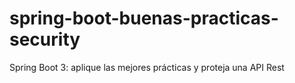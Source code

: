 # spring-boot-buenas-practicas-security
Spring Boot 3: aplique las mejores prácticas y proteja una API Rest
